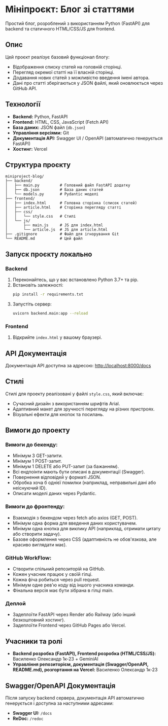 # Мініпроєкт: Блог зі статтями

Простий блог, розроблений з використанням Python (FastAPI) для backend та статичного HTML/CSS/JS для frontend.

## Опис

Цей проєкт реалізує базовий функціонал блогу:
* Відображення списку статей на головній сторінці.
* Перегляд окремої статті на її власній сторінці.
* Додавання нових статей з можливістю введення імені автора.
* Дані про статті зберігаються у JSON файлі, який оновлюється через GitHub API.

## Технології

* **Backend:** Python, FastAPI
* **Frontend:** HTML, CSS, JavaScript (Fetch API)
* **База даних:** JSON файл (`db.json`)
* **Управління версіями:** Git
* **Документація API:** Swagger UI / OpenAPI (автоматично генерується FastAPI)
* **Хостинг:** Vercel

## Структура проєкту

```
miniproject-blog/
├── backend/
│   ├── main.py         # Головний файл FastAPI додатку
│   ├── db.json         # База даних статей
│   └── models.py       # Pydantic моделі
├── frontend/
│   ├── index.html      # Головна сторінка (список статей)
│   ├── article.html    # Сторінка перегляду статті
│   ├── css/
│   │   └── style.css   # Стилі
│   └── js/
│       ├── main.js     # JS для index.html
│       └── article.js  # JS для article.html
├── .gitignore          # Файл для ігнорування Git
└── README.md           # Цей файл
```

## Запуск проєкту локально

### Backend

1. Переконайтесь, що у вас встановлено Python 3.7+ та pip.
2. Встановіть залежності:
   ```bash
   pip install -r requirements.txt
   ```
3. Запустіть сервер:
   ```bash
   uvicorn backend.main:app --reload
   ```

### Frontend

1. Відкрийте `index.html` у вашому браузері.

## API Документація

Документація API доступна за адресою: [http://localhost:8000/docs](http://localhost:8000/docs)

## Стилі

Стилі для проекту реалізовані у файлі `style.css`, який включає:
- Сучасний дизайн з використанням шрифтів Arial.
- Адаптивний макет для зручності перегляду на різних пристроях.
- Візуальні ефекти для кнопок та посилань.

## Вимоги до проекту

### Вимоги до бекенду:
- Мінімум 3 GET-запити.
- Мінімум 1 POST-запит.
- Мінімум 1 DELETE або PUT-запит (за бажанням).
- Всі ендпоінти мають бути описані в документації (Swagger).
- Повернення відповідей у форматі JSON.
- Обробка хоча б однієї помилки (наприклад, неправильні дані або неіснуючий ID).
- Описати моделі даних через Pydantic.

### Вимоги до фронтенду:
- Взаємодія з бекендом через fetch або axios (GET, POST).
- Мінімум одна форма для введення даних користувачем.
- Мінімум одна кнопка для виклику API (наприклад, отримати цитату або створити задачу).
- Базове оформлення через CSS (адаптивність не обов'язкова, але красиво виглядати має).

### GitHub WorkFlow:
- Створити спільний репозиторій на GitHub.
- Кожен учасник працює у своїй гілці.
- Кожна фіча робиться через pull request.
- Мінімум одне рев'ю коду від іншого учасника команди.
- Фінальна версія має бути зібрана в гілці main.

### Деплой
- Задеплоїти FastAPI через Render або Railway (або інший безкоштовний хостинг).
- Задеплоїти Frontend через GitHub Pages або Vercel.

## Учасники та ролі

* **Backend розробка (FastAPI), Frontend розробка (HTML/CSS/JS):** Василенко Олександр 1к-23 + GeminiAI
* **Управління репозиторієм, документація (Swagger/OpenAPI, README.md), розгортання на Vercel:** Василенко Олександр 1к-23

## Swagger/OpenAPI Документація

Після запуску backend сервера, документація API автоматично генерується і доступна за наступними адресами:
* **Swagger UI:** `/docs`
* **ReDoc:** `/redoc`
